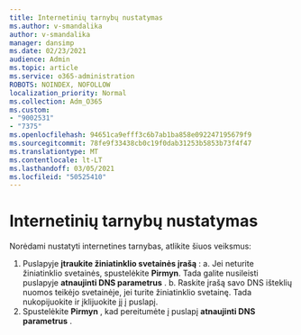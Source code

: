 ```yaml
---
title: Internetinių tarnybų nustatymas
ms.author: v-smandalika
author: v-smandalika
manager: dansimp
ms.date: 02/23/2021
audience: Admin
ms.topic: article
ms.service: o365-administration
ROBOTS: NOINDEX, NOFOLLOW
localization_priority: Normal
ms.collection: Adm_O365
ms.custom:
- "9002531"
- "7375"
ms.openlocfilehash: 94651ca9efff3c6b7ab1ba858e092247195679f9
ms.sourcegitcommit: 78fe9f33438cb0c19f0dab31253b5853b73f4f47
ms.translationtype: MT
ms.contentlocale: lt-LT
ms.lasthandoff: 03/05/2021
ms.locfileid: "50525410"
---
```

# <a name="set-up-online-services"></a>Internetinių tarnybų nustatymas

Norėdami nustatyti internetines tarnybas, atlikite šiuos veiksmus:

1. Puslapyje **įtraukite žiniatinklio svetainės įrašą** : a. Jei neturite žiniatinklio svetainės, spustelėkite **Pirmyn**. Tada galite nusileisti puslapyje **atnaujinti DNS parametrus** .
    b. Raskite įrašą savo DNS išteklių nuomos teikėjo svetainėje, jei turite žiniatinklio svetainę. Tada nukopijuokite ir įklijuokite jį į puslapį.
2. Spustelėkite **Pirmyn** , kad pereitumėte į puslapį **atnaujinti DNS parametrus** .